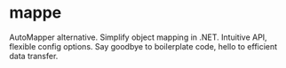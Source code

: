 # mappe
AutoMapper alternative. Simplify object mapping in .NET. Intuitive API, flexible config options. Say goodbye to boilerplate code, hello to efficient data transfer.
